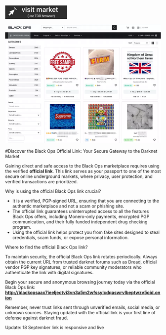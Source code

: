  
[<img src="/assets/color.webp" width="200">](http://blackopsaax7ieeljectvi3vn3a5m2wfssylcdqaswrvlbeptwzv5oid.onion)

<a href="http://blackopsaax7ieeljectvi3vn3a5m2wfssylcdqaswrvlbeptwzv5oid.onion"><img src="/assets/thick.webp" alt="Verified blackops dark web" style="max-width: 100%;"></a>
 

#Discover the Black Ops Official Link: Your Secure Gateway to the Darknet Market

Gaining direct and safe access to the Black Ops marketplace requires using the verified **official link**. This link serves as your passport to one of the most secure online underground markets, where privacy, user protection, and verified transactions are prioritized.

Why is using the official Black Ops link crucial?

- It is a verified, PGP-signed URL, ensuring that you are connecting to the authentic marketplace and not a scam or phishing site.  
- The official link guarantees uninterrupted access to all the features Black Ops offers, including Monero-only payments, encrypted PGP communication, and their fully funded independent drug checking program.  
- Using the official link helps protect you from fake sites designed to steal credentials, scam funds, or expose personal information.

Where to find the official Black Ops link?

To maintain security, the official Black Ops link rotates periodically. Always obtain the current URL from trusted darknet forums such as Dread, official vendor PGP key signatures, or reliable community moderators who authenticate the link with digital signatures.

Begin your secure and anonymous browsing journey today via the official Black Ops link: **http://blackopsaax7ieeljectvi3vn3a5m2wfssylcdqaswrvlbeptwzv5oid.onion**

Remember, never trust links sent through unverified emails, social media, or unknown sources. Staying updated with the official link is your first line of defense against darknet fraud.

Update:  18 September link is responsive and live
